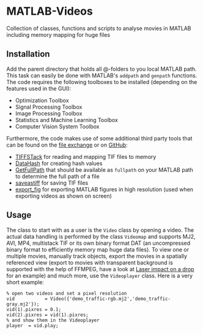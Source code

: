 # MATLAB-Videos
Collection of classes, functions and scripts to analyse movies in MATLAB including memory mapping for huge files

## Installation
Add the parent directory that holds all @-folders to you local MATLAB path. This task can easily be done
	with MATLAB's `addpath` and `genpath` functions. The code requires the following toolboxes to be installed 
	(depending on the features used in the GUI):

* Optimization Toolbox
* Signal Processing Toolbox
* Image Processing Toolbox
* Statistics and Machine Learning Toolbox
* Computer Vision System Toolbox
	
Furthermore, the code makes use of some additional third party tools that can be found on the [file exchange](https://nl.mathworks.com/matlabcentral/fileexchange) or on [GitHub](https://github.com):

* [TIFFSTack](https://nl.mathworks.com/matlabcentral/fileexchange/32025-dylanmuir-tiffstack) for reading and mapping TIF files to memory
* [DataHash](https://nl.mathworks.com/matlabcentral/fileexchange/31272-datahash) for creating hash values
* [GetFullPath](https://nl.mathworks.com/matlabcentral/fileexchange/28249-getfullpath) that should be available as `fullpath` on your MATLAB path to determine the full path of a file
* [saveastiff](https://nl.mathworks.com/matlabcentral/fileexchange/35684-save-and-load-a-multiframe-tiff-image) for saving TIF files
* [export_fig](https://nl.mathworks.com/matlabcentral/fileexchange/23629-export-fig) for exporting MATLAB figures in high resolution (used when exporting videos as shown on screen)

## Usage
The class to start with as a user is the `Video` class by opening a video. The actual data handling is performed
by the class `Videomap` and supports MJ2, AVI, MP4, multistack TIF or its own binary format DAT (an uncompressed
binary format to efficiently memory map huge data files). To view one or multiple movies, manually track objects, export the movies in a spatially referenced view (export to movies with transparent background is supported with 
the help of FFMPEG, have a look at [Laser impact on a drop](https://www.youtube.com/watch?v=s4ITzfOLAGA) for an example) and much more, use the `Videoplayer` class. Here is a very short example:
```
% open two videos and set a pixel resolution
vid    		  = Video({'demo_traffic-rgb.mj2','demo_traffic-gray.mj2'});
vid(1).pixres = 0.1;
vid(2).pixres = vid(1).pixres;
% and show them in the Videoplayer
player  = vid.play;
```